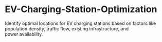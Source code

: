 # EV-Charging-Station-Optimization
Identify optimal locations for EV charging stations based on factors like population density, traffic flow, existing infrastructure, and power availability.
